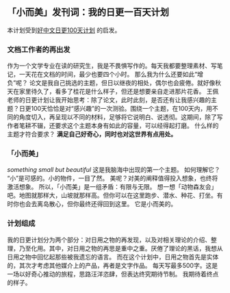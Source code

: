 ## 「小而美」发刊词：我的日更一百天计划

本计划受到[好中文日更100天计划](https://haozhongwen.com/post/2020-10-16-daily-updating-in-100days/) 的启发。
### 文档工作者的再出发
作为一个文学专业在读的研究生，我是不畏惧写作的。每天我都要整理素材、写笔记，一天花在文档的时间，最少也要四个小时。
那么我为什么还要如此“增负”呢？
论文是我自己挑选的主题，但日以继夜的相处，偶尔也会疲倦。就好像秋天在家里待久了，看多了桂花是什么样子，但还是想要亲自走进那片花香。
王佩老师的日更计划让我开始思考：除了论文，此时此刻，是否还有让我感兴趣的主题？日更100天恰恰是对“感兴趣”的一次测验。围绕一个主题，在100天内，用不同的角度切入，再呈现以不同的材料，足够将它说明白、说透彻。这期间，除了写作者笔耕不辍，还要求这个主题本身有如此的容量，可以经得起打磨。
什么样的主题才符合要求？
**满足自己好奇心，同时也对这世界有点用处。**

### 「小而美」
*something small but beautiful*
这是我脑海中出现的第一个主题。
如何理解它？
“小”是可感的。小的物件，一目了然。
美呢？对美的阐释值得投入想象，也终将激活想象。
所以，「小而美」是一组矛盾：有限与无限。
想一想「动物森友会」吧。地图就那样大，山坡就那样高。但你可以在这里跑步、潜水、种花、打坐。有时你也会去离岛散心，但你最终还得回到这里。
它是小而美的。

### 计划组成
我的日更计划分为两个部分：对日用之物的再发现，以及对相关理论的介绍、整理，乃至化用。其中，对日用之物的再思是重中之重。厌倦了理论的黑话，我想从日用之物中回忆起那些被我遗忘的语言。
而在这个计划中，日用之物首先是实体的，其次才考虑其他媒介上的产品，再者是文字作品。
每天写最多500字。这是一场以好奇心推动的旅程，思路汪洋恣肆，但表达终究期待节制。
我期待着终点的样子。

